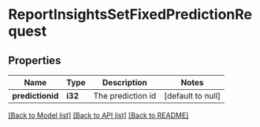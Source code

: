 # ReportInsightsSetFixedPredictionRequest

## Properties

Name | Type | Description | Notes
------------ | ------------- | ------------- | -------------
**predictionid** | **i32** | The prediction id | [default to null]

[[Back to Model list]](../README.md#documentation-for-models) [[Back to API list]](../README.md#documentation-for-api-endpoints) [[Back to README]](../README.md)


